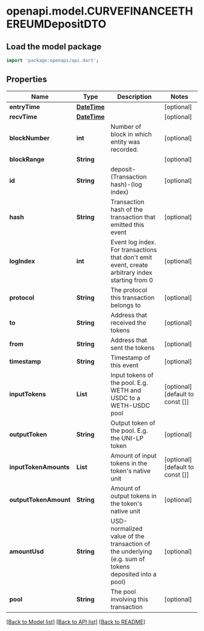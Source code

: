 # openapi.model.CURVEFINANCEETHEREUMDepositDTO

## Load the model package
```dart
import 'package:openapi/api.dart';
```

## Properties
Name | Type | Description | Notes
------------ | ------------- | ------------- | -------------
**entryTime** | [**DateTime**](DateTime.md) |  | [optional] 
**recvTime** | [**DateTime**](DateTime.md) |  | [optional] 
**blockNumber** | **int** | Number of block in which entity was recorded. | [optional] 
**blockRange** | **String** |  | [optional] 
**id** | **String** | deposit-(Transaction hash)-(log index) | [optional] 
**hash** | **String** | Transaction hash of the transaction that emitted this event | [optional] 
**logIndex** | **int** | Event log index. For transactions that don't emit event, create arbitrary index starting from 0 | [optional] 
**protocol** | **String** | The protocol this transaction belongs to | [optional] 
**to** | **String** | Address that received the tokens | [optional] 
**from** | **String** | Address that sent the tokens | [optional] 
**timestamp** | **String** | Timestamp of this event | [optional] 
**inputTokens** | **List<String>** | Input tokens of the pool. E.g. WETH and USDC to a WETH-USDC pool | [optional] [default to const []]
**outputToken** | **String** | Output token of the pool. E.g. the UNI-LP token | [optional] 
**inputTokenAmounts** | **List<String>** | Amount of input tokens in the token's native unit | [optional] [default to const []]
**outputTokenAmount** | **String** | Amount of output tokens in the token's native unit | [optional] 
**amountUsd** | **String** | USD-normalized value of the transaction of the underlying (e.g. sum of tokens deposited into a pool) | [optional] 
**pool** | **String** | The pool involving this transaction | [optional] 

[[Back to Model list]](../README.md#documentation-for-models) [[Back to API list]](../README.md#documentation-for-api-endpoints) [[Back to README]](../README.md)


